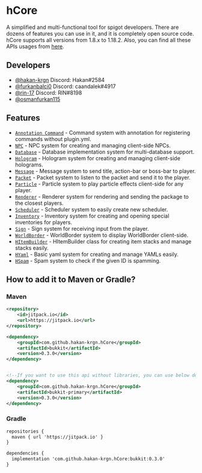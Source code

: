 # hCore

A simplified and multi-functional tool for spigot developers. There are dozens of features you can use in it, and it is
completely open source code. hCore supports all versions from 1.8.x to 1.18.2. Also, you can find all these APIs usages
from [here](https://github.com/hakan-krgn/hCore/wiki).

## Developers

- [@hakan-krgn](https://github.com/hakan-krgn) Discord: Hakan#2584
- [@furkanbalci0](https://github.com/furkanbalci0) Discord: caandalek#4917
- [@rin-17](https://github.com/rin-17) Discord: RIN#8198
- [@osmanfurkan115](https://github.com/osmanfurkan115)

## Features

- [`Annotation Command`](https://github.com/hakan-krgn/hCore/wiki/AnnotationCommand) - Command system with annotation for registering commands without plugin.yml.
- [`NPC`](https://github.com/hakan-krgn/hCore/wiki/NPC) - NPC system for creating and managing client-side NPCs.
- [`Database`](https://github.com/hakan-krgn/hCore/wiki/Database) - Database implementation system for multi-database support.
- [`Hologram`](https://github.com/hakan-krgn/hCore/wiki/Hologram) - Hologram system for creating and managing client-side holograms.
- [`Message`](https://github.com/hakan-krgn/hCore/wiki/Message) - Message system to send title, action-bar or boss-bar to player.
- [`Packet`](https://github.com/hakan-krgn/hCore/wiki/Packet) - Packet system to listen to the packet and send it to the player.
- [`Particle`](https://github.com/hakan-krgn/hCore/wiki/Particle) - Particle system to play particle effects client-side for any player.
- [`Renderer`](https://github.com/hakan-krgn/hCore/wiki/Renderer) - Renderer system for rendering and sending the package to the closest players.
- [`Scheduler`](https://github.com/hakan-krgn/hCore/wiki/Scheduler) - Scheduler system to easily create new scheduler.
- [`Inventory`](https://github.com/hakan-krgn/hCore/wiki/Inventory) - Inventory system for creating and opening special inventories for players.
- [`Sign`](https://github.com/hakan-krgn/hCore/wiki/Sign) - Sign system for receiving input from the player.
- [`WorldBorder`](https://github.com/hakan-krgn/hCore/wiki/WorldBorder) - WorldBorder system to display WorldBorder client-side.
- [`HItemBuilder`](https://github.com/hakan-krgn/hCore/wiki/HItemBuilder) - HItemBuilder class for creating item stacks and manage stacks easily.
- [`HYaml`](https://github.com/hakan-krgn/hCore/wiki/HYaml) - Basic yaml system for creating and manage YAMLs easily.
- [`HSpam`](https://github.com/hakan-krgn/hCore/wiki/HSpam) - Spam system to check if the given ID is spamming.

## How to add it to Maven or Gradle?

### Maven

``` xml
<repository>
    <id>jitpack.io</id>
    <url>https://jitpack.io</url>
</repository>

<dependency>
    <groupId>com.github.hakan-krgn.hCore</groupId>
    <artifactId>bukkit</artifactId>
    <version>0.3.0</version>
</dependency>


<!--If you want to use this api without libraries, you can use below dependency -->
<dependency>
    <groupId>com.github.hakan-krgn.hCore</groupId>
    <artifactId>bukkit-primary</artifactId>
    <version>0.3.0</version>
</dependency>
```

### Gradle

``` xml
repositories {
  maven { url 'https://jitpack.io' }
}

dependencies {
  implementation 'com.github.hakan-krgn.hCore:bukkit:0.3.0'
}
```
